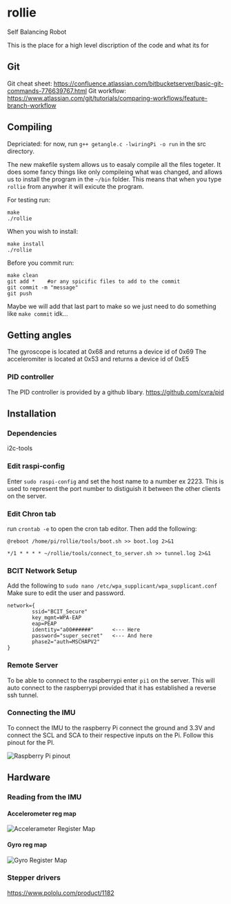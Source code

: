 # rollie
Self Balancing Robot


This is the place for a high level discription of the code and what its for

## Git
Git cheat sheet: https://confluence.atlassian.com/bitbucketserver/basic-git-commands-776639767.html
Git workflow: https://www.atlassian.com/git/tutorials/comparing-workflows/feature-branch-workflow

## Compiling
Depriciated: for now, run `g++ getangle.c -lwiringPi -o run` in the src directory.

The new makefile system allows us to easaly compile all the files togeter. It does some fancy things like only compileing what was changed, and allows us to install the program in the `~/bin` folder. This means that when you type `rollie` from anywher it will exicute the program.

For testing run:
```
make
./rollie
```

When you wish to install:
```
make install
./rollie
```

Before you commit run:
```
make clean
git add *    #or any spicific files to add to the commit
git commit -m "message"
git push
```
Maybe we will add that last part to make so we just need to do something like `make commit` idk...


## Getting angles
The gyroscope is located at 0x68 and returns a device id of 0x69
The acceleromiter is located at 0x53 and returns a device id of 0xE5

### PID controller
The PID controller is provided by a github libary. https://github.com/cvra/pid

## Installation
### Dependencies
i2c-tools

### Edit raspi-config
Enter `sudo raspi-config` and set the host name to a number ex 2223. This is used to represent the port number to distiguish it between the other clients on the server.


### Edit Chron tab
run `crontab -e` to open the cron tab editor. Then add the following:
```
@reboot /home/pi/rollie/tools/boot.sh >> boot.log 2>&1

*/1 * * * * ~/rollie/tools/connect_to_server.sh >> tunnel.log 2>&1
```

### BCIT Network Setup
Add the following to `sudo nano /etc/wpa_supplicant/wpa_supplicant.conf`
Make sure to edit the user and password.
```
network={
        ssid="BCIT_Secure"
        key_mgmt=WPA-EAP
        eap=PEAP
        identity="a00######"      <--- Here
        password="super_secret"   <--- And here
        phase2="auth=MSCHAPV2"
}
```

### Remote Server
To be able to connect to the raspberrypi enter `pi1` on the server. This will auto connect to the raspberrypi provided that it has established a reverse ssh tunnel.

### Connecting the IMU
To connect the IMU to the raspberry Pi connect the ground and 3.3V and connect the SCL and SCA to their respective inputs on the Pi. Follow this pinout for the PI.

 ![Raspberry Pi pinout](https://www.element14.com/community/servlet/JiveServlet/previewBody/73950-102-4-309126/GPIO_Pi2.png)

## Hardware 
### Reading from the IMU
#### Accelerometer reg map
 ![Accelerameter Register Map](http://www.aimagin.com/learn/images/thumb/2/2a/Using_i2c_master-example-adx345_register_map.PNG/800px-Using_i2c_master-example-adx345_register_map.PNG)
 
#### Gyro reg map
![Gyro Register Map](http://fixled.ru/image/data/Gyromap-s.jpg)

### Stepper drivers
https://www.pololu.com/product/1182

